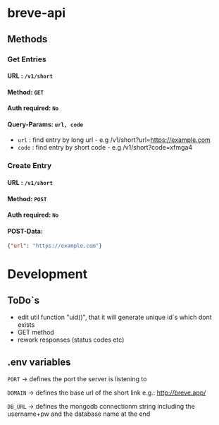 # breve-api

## Methods

### Get Entries

#### URL : `/v1/short`

#### Method: `GET`

#### Auth required: `No`

#### Query-Params: `url, code` 

- `url` : find entry by long url - e.g /v1/short?url=https://example.com
- `code` : find entry by short code - e.g /v1/short?code=xfmga4


### Create Entry

#### URL : `/v1/short`

#### Method: `POST`

#### Auth required: `No`

#### POST-Data: 
```json 
{"url": "https://example.com"} 
```

# Development

## ToDo`s

- edit util function "uid()", that it will generate unique id`s which dont exists
- GET method
- rework responses (status codes etc)

## .env variables

`PORT` -> defines the port the server is listening to

`DOMAIN` -> defines the base url of the short link e.g.: http://breve.app/

`DB_URL` -> defines the mongodb connectionm string including the username+pw and the database name at the end


